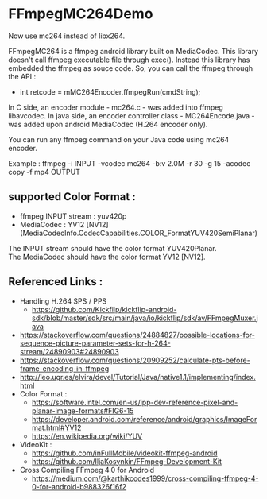 FFmpegMC264Demo
===============

Now use mc264 instead of libx264.

FFmpegMC264 is a ffmpeg android library built on MediaCodec.
This library doesn't call ffmpeg executable file through exec().
Instead this library has embedded the ffmpeg as souce code.
So, you can call the ffmpeg through the API : 
* int retcode = mMC264Encoder.ffmpegRun(cmdString);

In C side, an encoder module - mc264.c - was added into ffmpeg libavcodec.
In java side, an encoder controller class - MC264Encode.java - was added upon android MediaCodec (H.264 encoder only).

You can run any ffmpeg command on your Java code using mc264 encoder.

Example : ffmpeg -i INPUT -vcodec mc264 -b:v 2.0M -r 30 -g 15 -acodec copy -f mp4 OUTPUT


## supported Color Format :
* ffmpeg INPUT stream : yuv420p
* MediaCodec : YV12 [NV12] (MediaCodecInfo.CodecCapabilities.COLOR_FormatYUV420SemiPlanar)

The INPUT stream should have the color format YUV420Planar.<br>
The MediaCodec should have the color format YV12 [NV12].


## Referenced Links :
* Handling H.264 SPS / PPS 
  - https://github.com/Kickflip/kickflip-android-sdk/blob/master/sdk/src/main/java/io/kickflip/sdk/av/FFmpegMuxer.java
* https://stackoverflow.com/questions/24884827/possible-locations-for-sequence-picture-parameter-sets-for-h-264-stream/24890903#24890903
* https://stackoverflow.com/questions/20909252/calculate-pts-before-frame-encoding-in-ffmpeg
* http://leo.ugr.es/elvira/devel/Tutorial/Java/native1.1/implementing/index.html
* Color Format :
  - https://software.intel.com/en-us/ipp-dev-reference-pixel-and-planar-image-formats#FIG6-15
  - https://developer.android.com/reference/android/graphics/ImageFormat.html#YV12
  - https://en.wikipedia.org/wiki/YUV
* VideoKit :
  - https://github.com/inFullMobile/videokit-ffmpeg-android
  - https://github.com/IljaKosynkin/FFmpeg-Development-Kit
* Cross Compiling FFmpeg 4.0 for Android
  - https://medium.com/@karthikcodes1999/cross-compiling-ffmpeg-4-0-for-android-b988326f16f2


